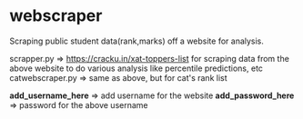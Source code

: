 # webscraper
Scraping public student data(rank,marks) off a website for analysis.

scrapper.py => https://cracku.in/xat-toppers-list
               for scraping data from the above website to do various analysis like percentile predictions, etc
catwebscraper.py => same as above, but for cat's rank list

__add_username_here__ => add username for the website
__add_password_here__ => password for the above username
